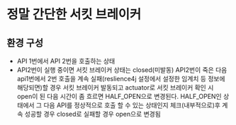 # 정말 간단한 서킷 브레이커
## 환경 구성
- API 1번에서 API 2번을 호출하는 상태
- API2번이 실행 중이면 서킷 브레이커 상태는 closed(미발동)
  API2번이 죽은 다음 api1번에서 2번 호출을 계속 실패(reslience4j 설정에서 설정한 임계치 등 정보에 해당되면)할 경우 서킷 브레이커 발동되고
  actuator로 서킷 브레이커 확인 시 open이 된 다음 시간이 좀 흐르면 HALF_OPEN으로 변경된다.
  HALF_OPEN인 상태에서 그 다음 API를 정상적으로 호출 할 수 있는 상태인지 체크(내부적으로)후 계속 성공할 경우 closed로 실패할 경우 open으로 변경됨

